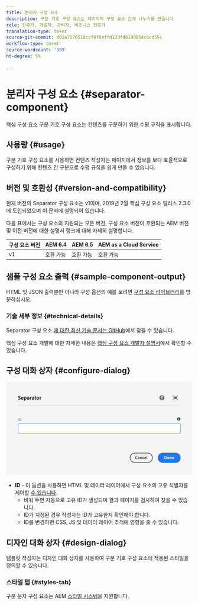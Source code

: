 ```yaml
---
title: 분리자 구성 요소
description: 구분 기호 구성 요소는 페이지의 구성 요소 간에 나누기를 만듭니다
role: 건축가, 개발자, 관리자, 비즈니스 전문가
translation-type: tm+mt
source-git-commit: d01a7576518ccf9f0effd12dfd8198854c6cd55c
workflow-type: tm+mt
source-wordcount: '309'
ht-degree: 5%

---
```



# 분리자 구성 요소 {#separator-component}

핵심 구성 요소 구분 기호 구성 요소는 컨텐츠를 구분하기 위한 수평 규칙을 표시합니다.

## 사용량 {#usage}

구분 기호 구성 요소를 사용하면 컨텐츠 작성자는 페이지에서 정보를 보다 효율적으로 구성하기 위해 컨텐츠 간 구분으로 수평 규칙을 쉽게 만들 수 있습니다.

## 버전 및 호환성 {#version-and-compatibility}

현재 버전의 Separator 구성 요소는 v1이며, 2019년 2월 핵심 구성 요소 릴리스 2.3.0에 도입되었으며 이 문서에 설명되어 있습니다.

다음 표에서는 구성 요소의 지원되는 모든 버전, 구성 요소 버전이 호환되는 AEM 버전 및 이전 버전에 대한 설명서 링크에 대해 자세히 설명합니다.

| 구성 요소 버전 | AEM 6.4 | AEM 6.5 | AEM as a Cloud Service |
|---|---|---|---|
| v1 | 호환 가능 | 호환 가능 | 호환 가능 |

## 샘플 구성 요소 출력 {#sample-component-output}

HTML 및 JSON 출력뿐만 아니라 구성 옵션의 예를 보려면 [구성 요소 라이브러리](https://adobe.com/go/aem_cmp_library_separator)를 방문하십시오.

### 기술 세부 정보 {#technical-details}

Separator 구성 요소 [에 대한 최신 기술 문서는 GitHub](https://adobe.com/go/aem_cmp_tech_separator_v1)에서 찾을 수 있습니다.

핵심 구성 요소 개발에 대한 자세한 내용은 [핵심 구성 요소 개발자 설명서](/help/developing/overview.md)에서 확인할 수 있습니다.

## 구성 대화 상자 {#configure-dialog}

![분리 기호 구성 요소의 편집 대화 상자](/help/assets/separator-edit.png)

* **ID**  - 이 옵션을 사용하면 HTML 및 데이터 레이어에서 구성 요소의 고유 식별자를 제어할  [수 있습니다](/help/developing/data-layer/overview.md).
   * 비워 두면 자동으로 고유 ID가 생성되며 결과 페이지를 검사하여 찾을 수 있습니다.
   * ID가 지정된 경우 작성자는 ID가 고유한지 확인해야 합니다.
   * ID를 변경하면 CSS, JS 및 데이터 레이어 추적에 영향을 줄 수 있습니다.

## 디자인 대화 상자 {#design-dialog}

템플릿 작성자는 디자인 대화 상자를 사용하여 구분 기호 구성 요소에 적용된 스타일을 정의할 수 있습니다.

### 스타일 탭 {#styles-tab}

구분 문자 구성 요소는 AEM [스타일 시스템](/help/get-started/authoring.md#component-styling)을 지원합니다.
